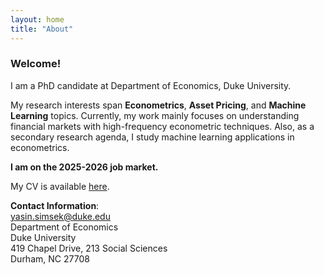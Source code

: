 ```yaml
---
layout: home
title: "About"
---
```


### Welcome!
I am a PhD candidate at Department of Economics, Duke University. 

My research interests span **Econometrics**, **Asset Pricing**, and **Machine Learning** topics. Currently, my work mainly focuses on understanding financial markets with high-frequency econometric techniques. Also, as a secondary research agenda, I study machine learning applications in econometrics.

**I am on the 2025-2026 job market.**

My CV is available [here](assets/documents/yasin_simsek_resume.pdf).


**Contact Information**:    
[yasin.simsek@duke.edu](mailto:yasin.simsek@duke.edu)  
Department of Economics  
Duke University  
419 Chapel Drive, 213 Social Sciences        
Durham, NC 27708 


